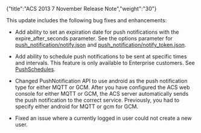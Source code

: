 {"title":"ACS 2013 7 November Release Note","weight":"30"} 

This update includes the following bug fixes and enhancements:

*   Add ability to set an expiration date for push notifications with the expire\_after\_seconds parameter. See the options parameter for [push\_notification/notify.json](/arrowdb/latest/#!/api/PushNotifications-method-notify) and [push\_notification/notify\_token.json](/arrowdb/latest/#!/api/PushNotifications-method-notify_tokens).
    
*   Add ability to schedule push notifications to be sent at specific times and intervals. This feature is only available to Enterprise customers. See [PushSchedules](/arrowdb/latest/#!/api/PushSchedules).
    
*   Changed PushNotification API to use android as the push notification type for either MQTT or GCM. After you have configured the ACS web console for either MQTT or GCM, the ACS server automatically sends the push notification to the correct service. Previously, you had to specify either android for MQTT or gcm for GCM.
    
*   Fixed an issue where a currently logged in user could not create a new user.